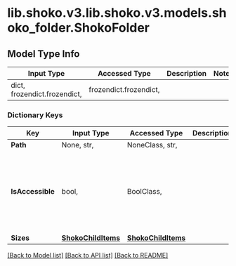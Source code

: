 # lib.shoko.v3.lib.shoko.v3.models.shoko_folder.ShokoFolder

## Model Type Info
Input Type | Accessed Type | Description | Notes
------------ | ------------- | ------------- | -------------
dict, frozendict.frozendict,  | frozendict.frozendict,  |  | 

### Dictionary Keys
Key | Input Type | Accessed Type | Description | Notes
------------ | ------------- | ------------- | ------------- | -------------
**Path** | None, str,  | NoneClass, str,  |  | [optional] 
**IsAccessible** | bool,  | BoolClass,  |  | [optional] if omitted the server will use the default value of False
**Sizes** | [**ShokoChildItems**](ShokoChildItems.md) | [**ShokoChildItems**](ShokoChildItems.md) |  | [optional] 

[[Back to Model list]](../../README.md#documentation-for-models) [[Back to API list]](../../README.md#documentation-for-api-endpoints) [[Back to README]](../../README.md)

